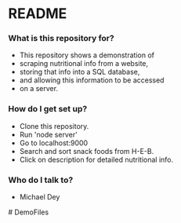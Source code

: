 # README #

### What is this repository for? ###

* This repository shows a demonstration of
* scraping nutritional info from a website,
* storing that info into a SQL database,
* and allowing this information to be accessed
* on a server.

### How do I get set up? ###

* Clone this repository.
* Run 'node server'
* Go to localhost:9000
* Search and sort snack foods from H-E-B.
* Click on description for detailed nutritional info.

### Who do I talk to? ###

* Michael Dey

#   D e m o F i l e s  
 
